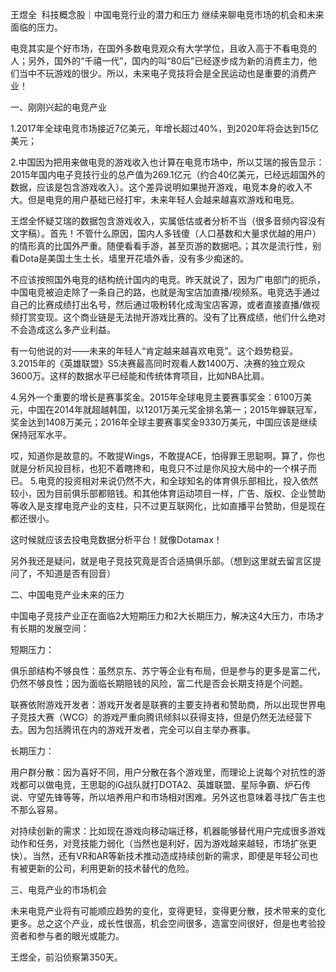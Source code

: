 王煜全  科技概念股｜中国电竞行业的潜力和压力
继续来聊电竞市场的机会和未来面临的压力。

电竞其实是个好市场，在国外多数电竞观众有大学学位，且收入高于不看电竞的人；另外，国外的“千禧一代”，国内的叫“80后”已经逐步成为新的消费主力，他们当中不玩游戏的很少。所以，未来电子竞技将会是全民运动也是重要的消费产业！

一、刚刚兴起的电竞产业

1.2017年全球电竞市场接近7亿美元，年增长超过40%，到2020年将会达到15亿美元；

2.中国因为把用来做电竞的游戏收入也计算在电竞市场中，所以艾瑞的报告显示：2015年国内电子竞技行业的总产值为269.1亿元（约合40亿美元，已经远超国外的数据，应该是包含游戏收入）。这个差异说明如果抛开游戏，电竞本身的收入不大。但是电竞的用户基础已经打牢，未来年轻人会越来越喜欢游戏和电竞。

王煜全怀疑艾瑞的数据包含游戏收入，实属低估或者分析不当（很多音频内容没有文字稿）。首先！不管什么原因，国内人多钱傻（人口基数和大量求优越的用户）的情形真的比国外严重。随便看看手游，甚至页游的数据吧。；其次是流行性，别看Dota是美国土生土长，墙里开花墙外香，没有多少痴迷的。

不应该按照国外电竞的结构统计国内的电竞。昨天就说了，因为广电部门的扼杀，中国电竞被迫走除了一条自己的路，也就是淘宝店加直播/视频系。电竞选手通过自己的比赛成绩打出名号，然后通过吸粉转化成淘宝店客源，或者直接直播/做视频打赏变现。这个商业链是无法抛开游戏比赛的。没有了比赛成绩，他们什么绝对不会造成这么多产业利益。

有一句他说的对——未来的年轻人“肯定越来越喜欢电竞”。这个趋势稳妥。
3.2015年的《英雄联盟》S5决赛最高同时观看人数1400万、决赛的独立观众3600万。这样的数据水平已经能和传统体育项目，比如NBA比肩。

4.另外一个重要的增长是赛事奖金。2015年全球电竞主要赛事奖金：6100万美元，中国在2014年就超越韩国，以1201万美元奖金排名第一；2015年蝉联冠军，奖金达到1408万美元；2016年全球主要赛事奖金9330万美元，中国应该是继续保持冠军水平。

哎，知道你是故意的。不敢提Wings，不敢提ACE，怕得罪王思聪啊。算了，你也就是分析风投目标，也犯不着瞎搀和，电竞只不过是你风投大局中的一个棋子而已。
5.电竞的投资相对来说仍然不大，和全球知名的体育俱乐部相比，投入依然较小，因为目前俱乐部都赔钱。和其他体育运动项目一样，广告、版权、企业赞助等收入是支撑电竞产业的支柱，只不过更互联网化，比如直播平台赞助，但是现在都还很小。

这时候就应该去投电竞数据分析平台！就像Dotamax！

另外我还是疑问，就是电子竞技究竟是否合适搞俱乐部。（想到这里就去留言区提问了，不知道是否有回音）

二、中国电竞产业未来的压力

中国电子竞技产业正在面临2大短期压力和2大长期压力，解决这4大压力，市场才有长期的发展空间：

短期压力：

俱乐部结构不够良性：虽然京东、苏宁等企业有布局，但是参与的更多是富二代，仍然不够良性；因为面临长期赔钱的风险，富二代是否会长期支持是个问题。

联赛依附游戏开发者：游戏开发者是联赛的主要支持者和赞助商，所以出现世界电子竞技大赛（WCG）的游戏严重向腾讯倾斜以获得支持，但是仍然无法经营下去。因为包括腾讯在内的游戏开发者，完全可以自主举办赛事。

长期压力：

用户群分散：因为喜好不同，用户分散在各个游戏里，而理论上说每个对抗性的游戏都可以做电竞，王思聪的iG战队就打DOTA2、英雄联盟、星际争霸、炉石传说、守望先锋等等，所以培养用户和市场相对困难。另外这也意味着寻找广告主也不那么容易。

对持续创新的需求：比如现在游戏向移动端迁移，机器能够替代用户完成很多游戏动作和任务，对竞技能力弱化（当然也是利好，因为游戏越来越轻，市场扩张更快）。当然，还有VR和AR等新技术推动造成持续创新的需求，即便是年轻公司也有被更新的公司，利用更新的技术替代的危险。

三、电竞产业的市场机会

未来电竞产业将有可能顺应趋势的变化，变得更轻，变得更分散，技术带来的变化更多。总之这个产业，成长性很高，机会空间很多，造富空间很好，但是也考验投资者和参与者的眼光或能力。

王煜全，前沿侦察第350天。
